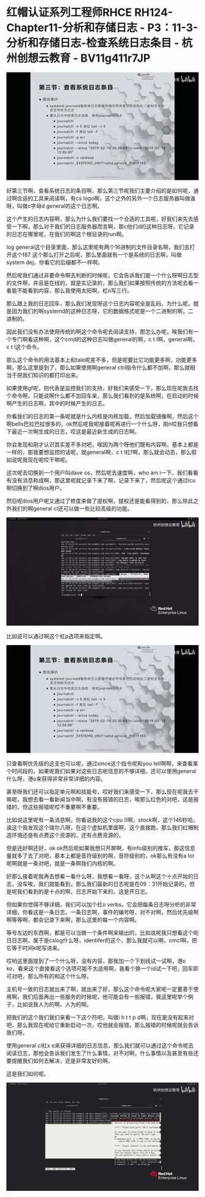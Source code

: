 # 红帽认证系列工程师RHCE RH124-Chapter11-分析和存储日志 - P3：11-3-分析和存储日志-检查系统日志条目 - 杭州创想云教育 - BV11g411r7JP

![](img/885c31c4e8343464f70cbebf12a7d39d_0.png)

好第三节啊，查看系统日志的条目啊，那么第三节呢我们主要介绍的是如何呢，通过啊合适的工具来阅读啊，有cs logo啊，这个之外的另外一个日志服务器叫做谁呀，叫做c字母d general的这个日志啊。

这个产生的日志内容啊，那么为什么我们要找一个合适的工具呢，好我们来先去感受一下啊，那么对于我们的日志服务器而言啊，那c他们d的这种日志呀，它记录的日志在哪里呢，在我们的啊这个根目录的run啊。

log general这个目录里面，那么这里呢有两个16进制的文件目录名啊，我们去打开这个f87 这个那么打开之后呢，那么里面就有一个是系统的日志啊，叫做system dej，你看它的后缀都不一样啊。

然后呢我们通过非要命令啊去判断的时候呢，它会告诉我们是一个什么呀啊日志型的文件啊，并且是在线的，就是实记录的，那么我们如果按照传统的方法呢去看一看能不能看到内容，那么我使用太阳啊，杠n写三行。

那么跟上我的日志回车，那么我们发现呀这个日志内容呢全是乱码，为什么呢，就是因为我们的啊systemd的这种日志呀，它的数据格式呢是一个二进制的啊，二进制的。

因此我们没有办法使用传统的啊这个命令呢去阅读支持，那怎么办呢，唉我们有一个专门啊看这种啊，这个cmd的这种日志叫做general的啊，c t l啊，general啊，c t l这个命令。

那么这个命令的用法基本上和tale呢差不多，但是呢要比它功能更多啊，功能更多啊，那么这里提到了，那么如果使用啊general ctrl指令什么都不加啊，那么就相当于把我们知识的都打印出来。

如果使用gf呢，则代表是监控我们的支持，好我们来感受一下，那么现在呢我去找个命令啊，只能说啊什么都不加回车来，那么我们看到的是系统啊，在启动的时候啊产生的日志啊，其中的时候产生的日志。

你看我们的日志的第一条呢就是什么内核是内核加载，然后加载镜像啊，然后这个啊bells巴拉巴拉很多的，ok然后呢我呢接着呢再进行一个什么呀，刚n哎我只想看下最近一次啊生成的日志，哎这是最近新生成的日志啊。

你会发现和刚才认识其实差不多对吧，唉因为两个呀他们既有内容啊，基本上都是一样的，那我要想监控的话呢，就general啊，c t l杠f啊，那么就会动态，那么假如说呢我现在呢哎干嘛呢。

这次呢去切换到一个用户叫dave os，然后呢去速度啊，who am i一下，我们看看有没有消息称成啊，那这里呢就记录下来了啊，记录下来了，然后呢这个通过icu啊切换到了啊dios用户。

然后呢dios用户呢又通过了修度来做了提权啊，提权还是能看得到的，那么除此之外我们的啊general cl还可以做一些比较高级的功能。



![](img/885c31c4e8343464f70cbebf12a7d39d_2.png)

比如说可以通过啊这个杠p选项来指定啊。

![](img/885c31c4e8343464f70cbebf12a7d39d_4.png)

只查看啊优先级的这支也可以呢，通过since这个指令呢和you tell啊啊，来查看某个时间段的，如果呢我们如果对这些日志呢信息的不够详细，还可以使用general什么呀，港o来获得非常非常详细的内容。

甚至呀我们还可以指定单元啊和技能号，哎好我们来感受一下，那么现在呢我去干嘛呢，我想去看一看新闻当中啊，有没有报错的日志，唉那么红色的对吧，这是报错的，但这些报错呢哎不重要啊不重要。

比如说这里呢有一条消息啊，你看说我的这个cpu 0啊，stock啊，这个146秒哈，诶这个我发现这个瑞尔八呀，在这个虚拟机里面啊，这个直接跑，那么我们红帽制造环境还是有点费这个资源的，还有点费资源的。

但是还好啊还好，ok ok然后呢如果我想只开屏啊，有info级别的推车，那这信息量就多了去了对吧，基本上都是音符级别的啊，音符级别的，ok那么有没有a lot呢啊就是一条对吧，就是一条啊我们内核的啊。

好那么接着呢我再去想看一看什么呀，我想看一看呀，这个从啊这个十点开始的日志，没车唉，我们就能看到，那么我们最新的日志呢是在09：31开始记录的，但是呢我们看到的是十点的啊，日志开始下来的，这是开日志。

但如果你觉得不够详细，我们可以加个杠o verbs，它会把每条日志呀分析的非常详细，你看这是一条日志，一条日志啊，事件的编号呀，对不对啊，然后优先级啊啊等等啊，都会记录下来啊，那么这里的每一个内容啊。

等号左边的东西啊，都是可以当做一个条件啊来输出的，比如说呢我只想看这个呃日日志啊，属于是cslog什么呀，identifer的这个，那么我就可以啊，cmcl啊，把它等于时间k呢写进来。

哎哟这里面提到了一个什么呀，没有内容，那我加一个下划线试一试啊，港o ko，看来这个直接看这个选项可能不太适用啊，我看个换一个id试一下吧，回车即可对吧，那么所有的和这个什么呀。

主机号一致的日志就出来了啊，就出来了好，那么这个命令呢大家呢一定要善于使用啊，我们后面再出一些服务的时候呢，他可能会有一些报错，我这里呢举个例子，比如说我人为的啊，人为的啊。

把我们的这个我们我们来看一下这个符吧，叫做i h t t p d啊，现在是没有起来对吧，那么我现在呢给它重新启动一次，哎他就会报错，那么报错的时候呢就会告诉我们呀。

使用general cl杠x e来获得详细的日志信息，那么我们就可以通过这个命令呢去阅读日志，那他会告诉我们发生了什么事情，对不对啊，什么事情以及甚至有些还要提醒我们如何去解决，还是非常友好的啊。

这是我们如何呢。

![](img/885c31c4e8343464f70cbebf12a7d39d_6.png)